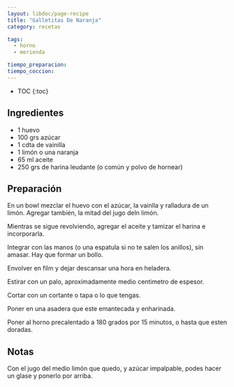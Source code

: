```yaml
---
layout: libdoc/page-recipe
title: "Galletitas De Naranja"
category: recetas 

tags: 
  - horno
  - merienda

tiempo_preparacion:
tiempo_coccion: 
---
```


* TOC
{:toc}

## Ingredientes

* 1 huevo
* 100 grs azúcar
* 1 cdta de vainilla
* 1 limón o una naranja
* 65 ml aceite
* 250 grs de harina leudante (o común y polvo de hornear)

## Preparación

En un bowl mezclar el huevo con el azúcar, la vainlla y ralladura de un limón.
Agregar también, la mitad del jugo deln limón.

Mientras se sigue revolviendo, agregar el aceite y tamizar el harina e
incorporarla.

Integrar con las manos (o una espatula si no te salen los anillos), sin amasar.
Hay que formar un bollo.

Envolver en film y dejar descansar una hora en heladera.

Estirar con un palo, aproximadamente medio centimetro de espesor.

Cortar con un cortante o tapa o lo que tengas.

Poner en una asadera que este emantecada y enharinada.

Poner al horno precalentado a 180 grados por 15 minutos, o hasta que esten
doradas.

## Notas

Con el jugo del medio limón que quedo, y azúcar impalpable, podes hacer un glase
y ponerlo por arriba.

